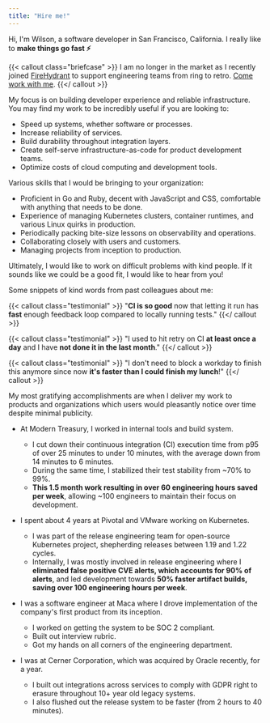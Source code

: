 ```yaml
---
title: "Hire me!"
---
```


Hi, I'm Wilson, a software developer in San Francisco, California. I really like to **make things go fast ⚡️**

{{< callout class="briefcase" >}}
I am no longer in the market as I recently joined [FireHydrant](https://firehydrant.io) to support engineering teams from ring to retro. [Come work with me](https://firehydrant.com/careers/).
{{</ callout >}}

My focus is on building developer experience and reliable infrastructure. You may find my work to be incredibly useful if you are looking to:

- Speed up systems, whether software or processes.
- Increase reliability of services.
- Build durability throughout integration layers.
- Create self-serve infrastructure-as-code for product development teams.
- Optimize costs of cloud computing and development tools.

Various skills that I would be bringing to your organization:

- Proficient in Go and Ruby, decent with JavaScript and CSS, comfortable with anything that needs to be done.
- Experience of managing Kubernetes clusters, container runtimes, and various Linux quirks in production.
- Periodically packing bite-size lessons on observability and operations.
- Collaborating closely with users and customers.
- Managing projects from inception to production.

Ultimately, I would like to work on difficult problems with kind people. If it sounds like we could be a good fit, I would like to hear from you!

Some snippets of kind words from past colleagues about me:

{{< callout class="testimonial" >}}
"**CI is so good** now that letting it run has **fast** enough feedback loop compared to locally running tests."
{{</ callout >}}

{{< callout class="testimonial" >}}
"I used to hit retry on CI **at least once a day** and I have **not done it in the last month**."
{{</ callout >}}

{{< callout class="testimonial" >}}
"I don't need to block a workday to finish this anymore since now **it's faster than I could finish my lunch**!"
{{</ callout >}}

My most gratifying accomplishments are when I deliver my work to products and organizations which users would pleasantly notice over time despite minimal publicity.

- At Modern Treasury, I worked in internal tools and build system.

  - I cut down their continuous integration (CI) execution time from p95 of over 25 minutes to under 10 minutes, with the average down from 14 minutes to 6 minutes.
  - During the same time, I stabilized their test stability from ~70% to 99%.
  - **This 1.5 month work resulting in over 60 engineering hours saved per week**, allowing ~100 engineers to maintain their focus on development.

- I spent about 4 years at Pivotal and VMware working on Kubernetes.

  - I was part of the release engineering team for open-source Kubernetes project, shepherding releases between 1.19 and 1.22 cycles.
  - Internally, I was mostly involved in release engineering where I **eliminated false positive CVE alerts, which accounts for 90% of alerts**, and led development towards **50% faster artifact builds, saving over 100 engineering hours per week**.

- I was a software engineer at Maca where I drove implementation of the company's first product from its inception.

  - I worked on getting the system to be SOC 2 compliant.
  - Built out interview rubric.
  - Got my hands on all corners of the engineering department.

- I was at Cerner Corporation, which was acquired by Oracle recently, for a year.
  - I built out integrations across services to comply with GDPR right to erasure throughout 10+ year old legacy systems.
  - I also flushed out the release system to be faster (from 2 hours to 40 minutes).
